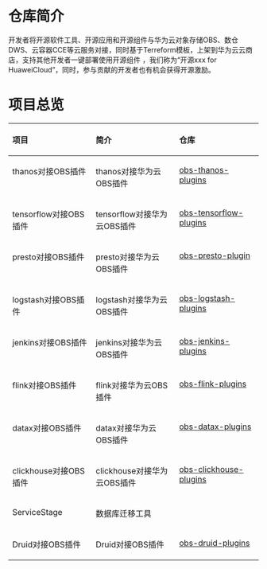 # 仓库简介<a name="ZH-CN_TOPIC_0000001432277785"></a>

开发者将开源软件工具、开源应用和开源组件与华为云对象存储OBS、数仓DWS、云容器CCE等云服务对接，同时基于Terreform模板，上架到华为云云商店，支持其他开发者一键部署使用开源组件 ，我们称为“开源xxx for HuaweiCloud”，同时，参与贡献的开发者也有机会获得开源激励。

# 项目总览<a name="ZH-CN_TOPIC_0000001381678392"></a>

<a name="table2780165193915"></a>
<table><thead align="left"><tr id="row11780135123910"><th class="cellrowborder" valign="top" width="33.33333333333333%" id="mcps1.1.4.1.1"><p id="p17780954397"><a name="p17780954397"></a><a name="p17780954397"></a>项目</p>
</th>
<th class="cellrowborder" valign="top" width="33.33333333333333%" id="mcps1.1.4.1.2"><p id="p67818515391"><a name="p67818515391"></a><a name="p67818515391"></a>简介</p>
</th>
<th class="cellrowborder" valign="top" width="33.33333333333333%" id="mcps1.1.4.1.3"><p id="p1178118510395"><a name="p1178118510395"></a><a name="p1178118510395"></a>仓库</p>
</th>
</tr>
</thead>
</tr>
<tr id="row16781165123915"><td class="cellrowborder" valign="top" width="33.33333333333333%" headers="mcps1.1.4.1.1 "><p id="p92745291417"><a name="p92745291417"></a><a name="p92745291417"></a>thanos对接OBS插件</p>
</td>
<td class="cellrowborder" valign="top" width="33.33333333333333%" headers="mcps1.1.4.1.2 "><p id="p1227414299114"><a name="p1227414299114"></a><a name="p1227414299114"></a>thanos对接华为云OBS插件</p>
</td>
<td class="cellrowborder" valign="top" width="33.33333333333333%" headers="mcps1.1.4.1.3 "><p id="p3274122913113"><a name="p3274122913113"></a><a name="p3274122913113"></a><a href="https://gitee.com/HuaweiCloudDeveloper/obs-thanos-plugins" target="_blank" rel="noopener noreferrer">obs-thanos-plugins</a></p>
</td>
</tr>
<tr id="row67818520398"><td class="cellrowborder" valign="top" width="33.33333333333333%" headers="mcps1.1.4.1.1 "><p id="p1427519298110"><a name="p1427519298110"></a><a name="p1427519298110"></a>tensorflow对接OBS插件</p>
</td>
<td class="cellrowborder" valign="top" width="33.33333333333333%" headers="mcps1.1.4.1.2 "><p id="p727542916118"><a name="p727542916118"></a><a name="p727542916118"></a>tensorflow对接华为云OBS插件</p>
</td>
<td class="cellrowborder" valign="top" width="33.33333333333333%" headers="mcps1.1.4.1.3 "><p id="p12751129118"><a name="p12751129118"></a><a name="p12751129118"></a><a href="https://gitee.com/HuaweiCloudDeveloper/obs-tensorflow-plugins" target="_blank" rel="noopener noreferrer">obs-tensorflow-plugins</a></p>
</td>
</tr>
<tr id="row15782105113919"><td class="cellrowborder" valign="top" width="33.33333333333333%" headers="mcps1.1.4.1.1 "><p id="p202751293113"><a name="p202751293113"></a><a name="p202751293113"></a>presto对接OBS插件</p>
</td>
<td class="cellrowborder" valign="top" width="33.33333333333333%" headers="mcps1.1.4.1.2 "><p id="p182751629318"><a name="p182751629318"></a><a name="p182751629318"></a>presto对接华为云OBS插件</p>
</td>
<td class="cellrowborder" valign="top" width="33.33333333333333%" headers="mcps1.1.4.1.3 "><p id="p62753291714"><a name="p62753291714"></a><a name="p62753291714"></a><a href="https://gitee.com/HuaweiCloudDeveloper/obs-presto-plugin" target="_blank" rel="noopener noreferrer">obs-presto-plugin</a></p>
</td>
</tr>
<tr id="row1378210518391"><td class="cellrowborder" valign="top" width="33.33333333333333%" headers="mcps1.1.4.1.1 "><p id="p152751291919"><a name="p152751291919"></a><a name="p152751291919"></a>logstash对接OBS插件</p>
</td>
<td class="cellrowborder" valign="top" width="33.33333333333333%" headers="mcps1.1.4.1.2 "><p id="p4275102913112"><a name="p4275102913112"></a><a name="p4275102913112"></a>logstash对接华为云OBS插件</p>
</td>
<td class="cellrowborder" valign="top" width="33.33333333333333%" headers="mcps1.1.4.1.3 "><p id="p22751129616"><a name="p22751129616"></a><a name="p22751129616"></a><a href="https://gitee.com/HuaweiCloudDeveloper/obs-logstash-plugins" target="_blank" rel="noopener noreferrer">obs-logstash-plugins</a></p>
</td>
</tr>
<tr id="row1878214523913"><td class="cellrowborder" valign="top" width="33.33333333333333%" headers="mcps1.1.4.1.1 "><p id="p1275182915120"><a name="p1275182915120"></a><a name="p1275182915120"></a>jenkins对接OBS插件</p>
</td>
<td class="cellrowborder" valign="top" width="33.33333333333333%" headers="mcps1.1.4.1.2 "><p id="p1127519298120"><a name="p1127519298120"></a><a name="p1127519298120"></a>jenkins对接华为云OBS插件</p>
</td>
<td class="cellrowborder" valign="top" width="33.33333333333333%" headers="mcps1.1.4.1.3 "><p id="p1327502916115"><a name="p1327502916115"></a><a name="p1327502916115"></a><a href="https://gitee.com/HuaweiCloudDeveloper/obs-jenkins-plugins" target="_blank" rel="noopener noreferrer">obs-jenkins-plugins</a></p>
</td>
</tr>
<tr id="row27821523913"><td class="cellrowborder" valign="top" width="33.33333333333333%" headers="mcps1.1.4.1.1 "><p id="p362132351818"><a name="p362132351818"></a><a name="p362132351818"></a>flink对接OBS插件</p>
</td>
<td class="cellrowborder" valign="top" width="33.33333333333333%" headers="mcps1.1.4.1.2 "><p id="p1494705010614"><a name="p1494705010614"></a><a name="p1494705010614"></a>flink对接华为云OBS插件</p>
</td>
<td class="cellrowborder" valign="top" width="33.33333333333333%" headers="mcps1.1.4.1.3 "><p id="p169471050861"><a name="p169471050861"></a><a name="p169471050861"></a><a href="https://gitee.com/HuaweiCloudDeveloper/obs-flink-plugins" target="_blank" rel="noopener noreferrer">obs-flink-plugins</a></p>
</td>
</tr>
<tr id="row1984712844213"><td class="cellrowborder" valign="top" width="33.33333333333333%" headers="mcps1.1.4.1.1 "><p id="p196419539191"><a name="p196419539191"></a><a name="p196419539191"></a>datax对接OBS插件</p>
</td>
<td class="cellrowborder" valign="top" width="33.33333333333333%" headers="mcps1.1.4.1.2 "><p id="p54387528615"><a name="p54387528615"></a><a name="p54387528615"></a>datax对接华为云OBS插件</p>
</td>
<td class="cellrowborder" valign="top" width="33.33333333333333%" headers="mcps1.1.4.1.3 "><p id="p164388525611"><a name="p164388525611"></a><a name="p164388525611"></a><a href="https://gitee.com/HuaweiCloudDeveloper/obs-datax-plugins" target="_blank" rel="noopener noreferrer">obs-datax-plugins</a></p>
</td>
</tr>
<tr id="row746113920428"><td class="cellrowborder" valign="top" width="33.33333333333333%" headers="mcps1.1.4.1.1 "><p id="p91423567205"><a name="p91423567205"></a><a name="p91423567205"></a>clickhouse对接OBS插件</p>
</td>
<td class="cellrowborder" valign="top" width="33.33333333333333%" headers="mcps1.1.4.1.2 "><p id="p69262020207"><a name="p69262020207"></a><a name="p69262020207"></a>clickhouse对接华为云OBS插件</p>
</td>
<td class="cellrowborder" valign="top" width="33.33333333333333%" headers="mcps1.1.4.1.3 "><p id="p392620011202"><a name="p392620011202"></a><a name="p392620011202"></a><a href="https://gitee.com/HuaweiCloudDeveloper/obs-clickhouse-plugins" target="_blank" rel="noopener noreferrer">obs-clickhouse-plugins</a></p>
</td>
</tr>
<tr id="row16112191018426"><td class="cellrowborder" valign="top" width="33.33333333333333%" headers="mcps1.1.4.1.1 "><p id="p206400371391"><a name="p206400371391"></a><a name="p206400371391"></a>ServiceStage</p>
</td>
<td class="cellrowborder" valign="top" width="33.33333333333333%" headers="mcps1.1.4.1.2 "><p id="p560332061210"><a name="p560332061210"></a><a name="p560332061210"></a>数据库迁移工具</p>
</td>
</tr>
<tr id="row8237314194317"><td class="cellrowborder" valign="top" width="33.33333333333333%" headers="mcps1.1.4.1.1 "><p id="p1053931332417"><a name="p1053931332417"></a><a name="p1053931332417"></a>Druid对接OBS插件</p>
</td>
<td class="cellrowborder" valign="top" width="33.33333333333333%" headers="mcps1.1.4.1.2 "><p id="p16539161311243"><a name="p16539161311243"></a><a name="p16539161311243"></a>Druid对接OBS插件</p>
</td>
<td class="cellrowborder" valign="top" width="33.33333333333333%" headers="mcps1.1.4.1.3 "><p id="p1153991352420"><a name="p1153991352420"></a><a name="p1153991352420"></a><a href="https://gitee.com/HuaweiCloudDeveloper/obs-druid-plugins" target="_blank" rel="noopener noreferrer">obs-druid-plugins</a></p>
</td>
</tr>
</tbody>
</table>


